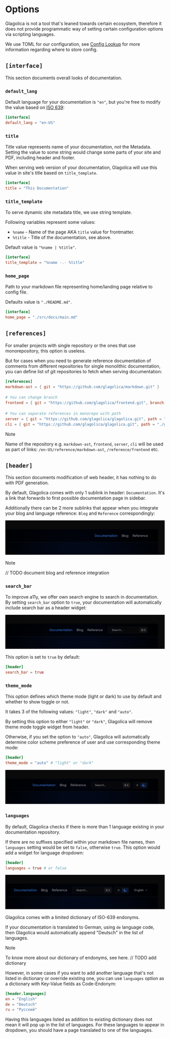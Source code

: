 # Options

Glagolica is not a tool that's leaned towards certain ecosystem,
therefore it does not provide programmatic way of setting certain configuration options via scripting languages.

We use TOML for our configuration, see [Config Lookup](./lookup.md) for more information regarding where to store config.

## `[interface]`

This section documents overall looks of documentation.

### `default_lang`

Default language for your documentation is `"en"`,
but you're free to modify the value based on [ISO 639](https://en.wikipedia.org/wiki/List_of_ISO_639_language_codes):

```toml
[interface]
default_lang = "en-US"
```

### `title`

Title value represents name of your documentation, not the Metadata.
Setting the value to some string would change some parts of your site and PDF,
including header and footer.

When serving web version of your documentation,
Glagolica will use this value in site's title based on `title_template`.

```toml
[interface]
title = "This Documentation"
```

### `title_template`

To serve dynamic site metadata title, we use string template.

Following variables represent some values:

- `%name` - Name of the page AKA `title` value for frontmatter.
- `%title` - Title of the documentation, see above.

Default value is `"%name | %title"`.

```toml
[interface]
title_template = "%name -.- %title"
```

### `home_page`

Path to your markdown file representing home/landing page relative to config file.

Defaults value is `"./README.md"`.

```toml
[interface]
home_page = "./src/docs/main.md"
```

## `[references]`

For smaller projects with single repository or the ones that use monorepository, this option is useless.

But for cases when you need to generate reference documentation of comments from different repositories for single monolithic documentation,
you can define list of git repositories to fetch when serving documentation:

```toml
[references]
markdown-ast = { git = "https://github.com/glagolica/markdown.git" }

# You can change branch
frontend = { git = "https://github.com/glagolica/frontend.git", branch = "next" }

# You can separate references in monorepo with path
server = { git = "https://github.com/glagolica/glagolica.git", path = "./server" }
cli = { git = "https://github.com/glagolica/glagolica.git", path = "./glag" }
```

> [!NOTE]
> Name of the repository e.g. `markdown-ast`, `frontend`, `server`, `cli` will be used as part of links: `/en-US/reference/markdown-ast`, `/reference/frontend` etc.

## `[header]`

This section documents modification of web header, it has nothing to do with PDF generation.

By default, Glagolica comes with only 1 sublink in header: `Documentation`.
It's a link that forwards to first possible documentation page in sidebar.

Additionally there can be 2 more sublinks that appear when you integrate your blog and language reference: `Blog` and `Reference` correspondingly:

![All possible pregenerated links](../public/0-widgets.png)

> [!NOTE]
> // TODO document blog and reference integration

### `search_bar`

To improve a11y, we offer own search engine to search in documentation.
By setting `search_bar` option to `true`,
your documentation will automatically include search bar as a header widget:

![Search Bar](../public/1-widget.png)

This option is set to `true` by default:

```toml
[header]
search_bar = true
```

### `theme_mode`

This option defines which theme mode (light or dark) to use by default and whether to show toggle or not.

It takes 3 of the following values: `"light"`, `"dark"` and `"auto"`.

By setting this option to either `"light"` or `"dark"`,
Glagolica will remove theme mode toggle widget from header.

Otherwise, if you set the option to `"auto"`,
Glagolica will automatically determine color scheme preference of user and use corresponding theme mode:

```toml
[header]
theme_mode = "auto" # "light" or "dark"
```

![Theme Mode Toggle](../public/2-widgets.png)

<!--
To make Glagolica's UI experience as good as possible, we offer theme customization.

Right now it is limited to 2 options, but soon we will improve the whole visual look and theme customization altogether.
-->

### `languages`

By default, Glagolica checks if there is more than 1 language existing in your documentation repository.

If there are no suffixes specified within your markdown file names,
then `languages` setting would be set to `false`, otherwise `true`.
This option would add a widget for language dropdown:

```toml
[header]
languages = true # or false
```

![Languages Widget](../public/3-widgets.png)

Glagolica comes with a limited dictionary of ISO-639 endonyms.

If your documentation is translated to German, using `de` language code,
then Glagolica would automatically append "Deutsch" in the list of languages.

> [!NOTE]
> To know more about our dictionary of endonyms, see here. // TODO add dictionary

However, in some cases if you want to add another language that's not listed in dictionary or override existing one,
you can use `languages` option as a dictionary with Key-Value fields as Code-Endonym:

```toml
[header.languages]
en = "English"
de = "Deutsch"
ru = "Русский"
```

Having this languages listed as addition to existing dictionary does not mean it will pop up in the list of languages.
For these languages to appear in dropdown, you should have a page translated to one of the languages.
